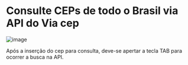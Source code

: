 # Consulte CEPs de todo o Brasil via API do Via cep

![image](https://user-images.githubusercontent.com/79227339/186426763-f9304af3-0aec-4ada-bdda-17aee9b059d9.png)

Após a inserção do cep para consulta, deve-se apertar a tecla TAB para ocorrer a busca na API.
